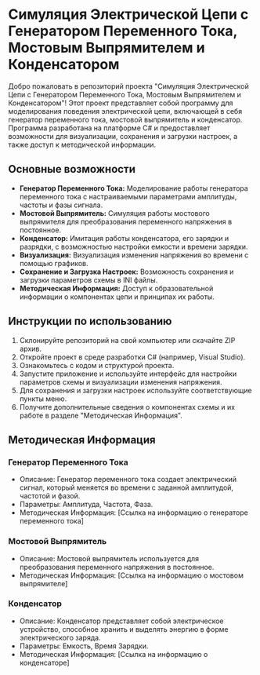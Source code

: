 # Симуляция Электрической Цепи с Генератором Переменного Тока, Мостовым Выпрямителем и Конденсатором

Добро пожаловать в репозиторий проекта "Симуляция Электрической Цепи с Генератором Переменного Тока, Мостовым Выпрямителем и Конденсатором"! Этот проект представляет собой программу для моделирования поведения электрической цепи, включающей в себя генератор переменного тока, мостовой выпрямитель и конденсатор. Программа разработана на платформе C# и предоставляет возможности для визуализации, сохранения и загрузки настроек, а также доступ к методической информации.

## Основные возможности

- **Генератор Переменного Тока:** Моделирование работы генератора переменного тока с настраиваемыми параметрами амплитуды, частоты и фазы сигнала.
- **Мостовой Выпрямитель:** Симуляция работы мостового выпрямителя для преобразования переменного напряжения в постоянное.
- **Конденсатор:** Имитация работы конденсатора, его зарядки и разрядки, с возможностью настройки емкости и времени зарядки.
- **Визуализация:** Визуализация изменения напряжения во времени с помощью графиков.
- **Сохранение и Загрузка Настроек:** Возможность сохранения и загрузки параметров схемы в INI файлы.
- **Методическая Информация:** Доступ к образовательной информации о компонентах цепи и принципах их работы.

## Инструкции по использованию

1. Склонируйте репозиторий на свой компьютер или скачайте ZIP архив.
2. Откройте проект в среде разработки C# (например, Visual Studio).
3. Ознакомьтесь с кодом и структурой проекта.
4. Запустите приложение и используйте интерфейс для настройки параметров схемы и визуализации изменения напряжения.
5. Для сохранения и загрузки настроек используйте соответствующие пункты меню.
6. Получите дополнительные сведения о компонентах схемы и их работе в разделе "Методическая Информация".

## Методическая Информация

### Генератор Переменного Тока

- Описание: Генератор переменного тока создает электрический сигнал, который меняется во времени с заданной амплитудой, частотой и фазой.
- Параметры: Амплитуда, Частота, Фаза.
- Методическая Информация: [Ссылка на информацию о генераторе переменного тока]

### Мостовой Выпрямитель

- Описание: Мостовой выпрямитель используется для преобразования переменного напряжения в постоянное.
- Методическая Информация: [Ссылка на информацию о мостовом выпрямителе]

### Конденсатор

- Описание: Конденсатор представляет собой электрическое устройство, способное хранить и выделять энергию в форме электрического заряда.
- Параметры: Емкость, Время Зарядки.
- Методическая Информация: [Ссылка на информацию о конденсаторе]

